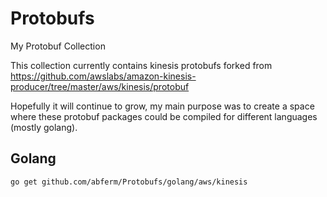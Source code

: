 # Protobufs
My Protobuf Collection

This collection currently contains kinesis protobufs forked from https://github.com/awslabs/amazon-kinesis-producer/tree/master/aws/kinesis/protobuf

Hopefully it will continue to grow, my main purpose was to create a space where these protobuf packages could be compiled for different languages (mostly golang).

## Golang
```sh
go get github.com/abferm/Protobufs/golang/aws/kinesis
```
